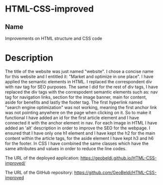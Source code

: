 # HTML-CSS-improved

## Name

Improvements on HTML structure and CSS code

# Description

The title of the website was just named "website". I chose a concise name for this website and I entitled it: "Market and optimize in one place".
I have applied the semantic elements in HTML. I replaced the correspondent div with nav tag for SEO purposes. The same I did for the rest of div tags, I have replaced the div tags with the correspodent semantic elements such as: nav tag for navigation links, section for the image banner, main for content, aside for benefits and lastly the footer tag.
The first hyperlink named "search engine optimization" was not working, meaning the first anchor link was not pointing anywhere on the page when clicking on it. So to make it functional I have added an id for the first article element and I have connected it with the anchor element in nav.
For each image in HTML I have added an 'alt' description in order to improve the SEO for the webpage.
I ensured that I have only one h1 element and I have kept the h2 for the main content within the article tags, for the aside element I have kept h3 and h6 for the footer.
In CSS I have combined the same classes which have the same attributes and values in order to reduce the line codes.

The URL of the deployed application: https://geobeldi.github.io/HTML-CSS-improved/

The URL of the GitHub repository: https://github.com/GeoBeldi/HTML-CSS-improved

